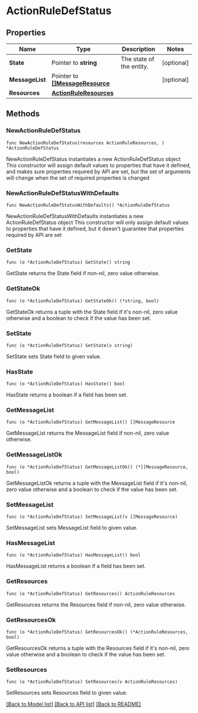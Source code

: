 # ActionRuleDefStatus

## Properties

Name | Type | Description | Notes
------------ | ------------- | ------------- | -------------
**State** | Pointer to **string** | The state of the entity. | [optional] 
**MessageList** | Pointer to [**[]MessageResource**](MessageResource.md) |  | [optional] 
**Resources** | [**ActionRuleResources**](ActionRuleResources.md) |  | 

## Methods

### NewActionRuleDefStatus

`func NewActionRuleDefStatus(resources ActionRuleResources, ) *ActionRuleDefStatus`

NewActionRuleDefStatus instantiates a new ActionRuleDefStatus object
This constructor will assign default values to properties that have it defined,
and makes sure properties required by API are set, but the set of arguments
will change when the set of required properties is changed

### NewActionRuleDefStatusWithDefaults

`func NewActionRuleDefStatusWithDefaults() *ActionRuleDefStatus`

NewActionRuleDefStatusWithDefaults instantiates a new ActionRuleDefStatus object
This constructor will only assign default values to properties that have it defined,
but it doesn't guarantee that properties required by API are set

### GetState

`func (o *ActionRuleDefStatus) GetState() string`

GetState returns the State field if non-nil, zero value otherwise.

### GetStateOk

`func (o *ActionRuleDefStatus) GetStateOk() (*string, bool)`

GetStateOk returns a tuple with the State field if it's non-nil, zero value otherwise
and a boolean to check if the value has been set.

### SetState

`func (o *ActionRuleDefStatus) SetState(v string)`

SetState sets State field to given value.

### HasState

`func (o *ActionRuleDefStatus) HasState() bool`

HasState returns a boolean if a field has been set.

### GetMessageList

`func (o *ActionRuleDefStatus) GetMessageList() []MessageResource`

GetMessageList returns the MessageList field if non-nil, zero value otherwise.

### GetMessageListOk

`func (o *ActionRuleDefStatus) GetMessageListOk() (*[]MessageResource, bool)`

GetMessageListOk returns a tuple with the MessageList field if it's non-nil, zero value otherwise
and a boolean to check if the value has been set.

### SetMessageList

`func (o *ActionRuleDefStatus) SetMessageList(v []MessageResource)`

SetMessageList sets MessageList field to given value.

### HasMessageList

`func (o *ActionRuleDefStatus) HasMessageList() bool`

HasMessageList returns a boolean if a field has been set.

### GetResources

`func (o *ActionRuleDefStatus) GetResources() ActionRuleResources`

GetResources returns the Resources field if non-nil, zero value otherwise.

### GetResourcesOk

`func (o *ActionRuleDefStatus) GetResourcesOk() (*ActionRuleResources, bool)`

GetResourcesOk returns a tuple with the Resources field if it's non-nil, zero value otherwise
and a boolean to check if the value has been set.

### SetResources

`func (o *ActionRuleDefStatus) SetResources(v ActionRuleResources)`

SetResources sets Resources field to given value.



[[Back to Model list]](../README.md#documentation-for-models) [[Back to API list]](../README.md#documentation-for-api-endpoints) [[Back to README]](../README.md)


